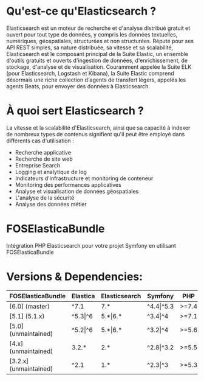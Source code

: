 # Qu'est-ce qu'Elasticsearch ?

Elasticsearch est un moteur de recherche et d'analyse distribué gratuit et ouvert pour tout type de données, y compris les données textuelles, numériques, géospatiales, structurées et non structurées.
Réputé pour ses API REST simples, sa nature distribuée, sa vitesse et sa scalabilité, Elasticsearch est le composant principal de la Suite Elastic, un ensemble d'outils gratuits et ouverts d'ingestion de données, d'enrichissement, de stockage, d'analyse et de visualisation. Couramment appelée la Suite ELK (pour Elasticsearch, Logstash et Kibana), la Suite Elastic comprend désormais une riche collection d'agents de transfert légers, appelés les agents Beats, pour envoyer des données à Elasticsearch.

# À quoi sert Elasticsearch ?
La vitesse et la scalabilité d'Elasticsearch, ainsi que sa capacité à indexer de nombreux types de contenus signifient qu'il peut être employé dans différents cas d'utilisation :

+ Recherche applicative
+ Recherche de site web
+ Entreprise Search
+ Logging et analytique de log
+ Indicateurs d'infrastructure et monitoring de conteneur
+ Monitoring des performances applicatives
+ Analyse et visualisation de données géospatiales
+ L'analyse de la sécurité
+ Analyse des données métier

# FOSElasticaBundle

Intégration PHP Elasticsearch pour votre projet Symfony en utilisant FOSElasticaBundle

# Versions & Dependencies:

<table>
<thead>
<tr>
<th>FOSElasticaBundle</th>
<th>Elastica</th>
<th>Elasticsearch</th>
<th>Symfony</th>
<th>PHP</th>
</tr>
</thead>
<tbody>
<tr>
<td>[6.0] (master)</td>
<td>^7.1</td>
<td>7.*</td>
<td>^4.4|^5.3</td>
<td>&gt;=7.4</td>
</tr>
<tr>
<td>[5.1] (5.1.x)</td>
<td>^5.3|^6</td>
<td>5.*|6.*</td>
<td>^3.4|^4</td>
<td>&gt;=7.1</td>
</tr>
<tr>
<td>[5.0] (unmaintained)</td>
<td>^5.2|^6</td>
<td>5.*|6.*</td>
<td>^3.2|^4</td>
<td>&gt;=5.6</td>
</tr>
<tr>
<td>[4.x] (unmaintained)</td>
<td>3.2.*</td>
<td>2.*</td>
<td>^2.8|^3.2</td>
<td>&gt;=5.5</td>
</tr>
<tr>
<td>[3.2.x] (unmaintained)</td>
<td>^2.1</td>
<td>1.*</td>
<td>^2.3|^3</td>
<td>&gt;=5.3</td>
</tr>
</tbody>
</table>